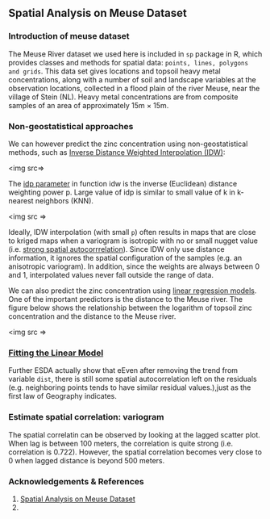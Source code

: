 ## Spatial Analysis on Meuse Dataset

### Introduction of meuse dataset
The Meuse River dataset we used here is included in `sp` package in R, which provides classes and methods for spatial data: `points, lines, polygons and grids`. This data set gives locations and topsoil heavy metal concentrations, along with a number of soil and landscape variables at the observation locations, collected in a flood plain of the river Meuse, near the village of Stein (NL). Heavy metal concentrations are from composite samples of an area of approximately 15m × 15m.

### Non-geostatistical approaches
We can however predict the zinc concentration using non-geostatistical methods, such as [Inverse Distance Weighted Interpolation (IDW)](https://pro.arcgis.com/en/pro-app/latest/help/analysis/geostatistical-analyst/how-inverse-distance-weighted-interpolation-works.htm):
<!-- The IDWW formular -->
<img src=>

The [idp parameter]() in function idw is the inverse (Euclidean) distance weighting power p. Large value of idp is similar to small value of k in k-nearest neighbors (KNN).

<!-- The terminal output -->
<img src =>

Ideally, IDW interpolation (with small `p`) often results in maps that are close to kriged maps when a variogram is isotropic with no or small nugget value (i.e. [strong spatial autocorrrelation]()). Since IDW only use distance information, it ignores the spatial configuration of the samples (e.g. an anisotropic variogram). In addition, since the weights are always between 0 and 1, interpolated values never fall outside the range of data.

We can also predict the zinc concentration using [linear regression models](). One of the important predictors is the distance to the Meuse river. The figure below shows the relationship between the logarithm of topsoil zinc concentration and the distance to the Meuse river.

<!-- Img logZinc_vs_IDW -->
<img src =>

### [Fitting the Linear Model]()

Further ESDA actually show that eEven after removing the trend from variable `dist`, there is still some spatial autocorrelation left on the residuals (e.g. neighboring points tends to have similar residual values.),just as the first law of Geography indicates.

<!-- Img -->

### Estimate spatial correlation: variogram
The spatial correlatin can be observed by looking at the lagged scatter plot.
When lag is between 100 meters, the correlation is quite strong (i.e. correlation is 0.722). However, the spatial correlation becomes very close to 0 when lagged distance is beyond 500 meters.


### Acknowledgements & References
1. [Spatial Analysis on Meuse Dataset](http://statweb.lsu.edu/faculty/li/IIT/spatial.html) <br>
2. []()
